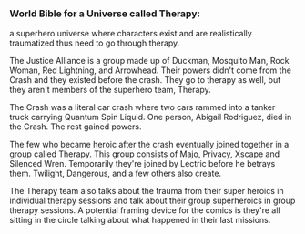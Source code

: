 ### World Bible for a Universe called Therapy: 
a superhero universe where characters exist and are realistically traumatized thus need to go through therapy.

The Justice Alliance is a group made up of Duckman, Mosquito Man, Rock Woman, Red Lightning, and Arrowhead. Their powers didn't come from the Crash and they existed before the crash. They go to therapy as well, but they aren't members of the superhero team, Therapy.

The Crash was a literal car crash where two cars rammed into a tanker truck carrying Quantum Spin Liquid. One person, Abigail Rodriguez, died in the Crash. The rest gained powers.

The few who became heroic after the crash eventually joined together in a group called Therapy. This group consists of Majo, Privacy, Xscape and Silenced Wren. Temporarily they're joined by Lectric before he betrays them. Twilight, Dangerous, and a few others also create.

The Therapy team also talks about the trauma from their super heroics in individual therapy sessions and talk about their group superheroics in group therapy sessions. A potential framing device for the comics is they're all sitting in the circle talking about what happened in their last missions.
